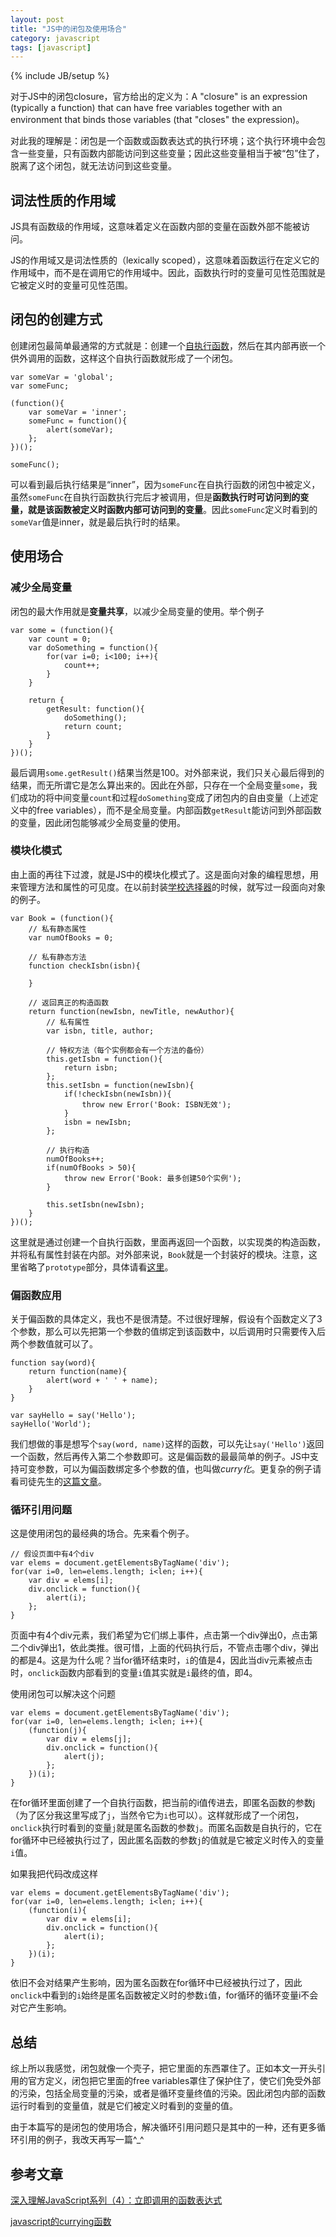 ```yaml
---
layout: post
title: "JS中的闭包及使用场合"
category: javascript
tags: [javascript]
---
```

{% include JB/setup %}

对于JS中的闭包closure，官方给出的定义为：A "closure" is an expression (typically a function) that can have free variables together with an environment that binds those variables (that "closes" the expression)。

对此我的理解是：闭包是一个函数或函数表达式的执行环境；这个执行环境中会包含一些变量，只有函数内部能访问到这些变量；因此这些变量相当于被“包”住了，脱离了这个闭包，就无法访问到这些变量。

<!-- break -->

词法性质的作用域
-----------------
JS具有函数级的作用域，这意味着定义在函数内部的变量在函数外部不能被访问。

JS的作用域又是词法性质的（lexically scoped），这意味着函数运行在定义它的作用域中，而不是在调用它的作用域中。因此，函数执行时的变量可见性范围就是它被定义时的变量可见性范围。



闭包的创建方式
----------------
创建闭包最简单最通常的方式就是：创建一个[自执行函数](http://www.cnblogs.com/TomXu/archive/2011/12/31/2289423.html)，然后在其内部再嵌一个供外调用的函数，这样这个自执行函数就形成了一个闭包。

    var someVar = 'global';
    var someFunc;

    (function(){
        var someVar = 'inner';
        someFunc = function(){
            alert(someVar);
        };
    })();

    someFunc();

可以看到最后执行结果是“inner”，因为`someFunc`在自执行函数的闭包中被定义，虽然`someFunc`在自执行函数执行完后才被调用，但是**函数执行时可访问到的变量，就是该函数被定义时函数内部可访问到的变量**。因此`someFunc`定义时看到的`someVar`值是inner，就是最后执行时的结果。



使用场合
----------

### 减少全局变量 ###

闭包的最大作用就是**变量共享**，以减少全局变量的使用。举个例子

    var some = (function(){
        var count = 0;
        var doSomething = function(){
            for(var i=0; i<100; i++){
                count++;
            }
        }

        return {
            getResult: function(){
                doSomething();
                return count;
            }
        }
    })();

最后调用`some.getResult()`结果当然是100。对外部来说，我们只关心最后得到的结果，而无所谓它是怎么算出来的。因此在外部，只存在一个全局变量`some`，我们成功的将中间变量`count`和过程`doSomething`变成了闭包内的自由变量（上述定义中的free variables），而不是全局变量。内部函数`getResult`能访问到外部函数的变量，因此闭包能够减少全局变量的使用。


### 模块化模式 ###

由上面的再往下过渡，就是JS中的模块化模式了。这是面向对象的编程思想，用来管理方法和属性的可见度。在以前封装[学校选择器](/blog/2015/01/19/step-by-step-js-component-schoolbox-2/#section-1)的时候，就写过一段面向对象的例子。

    var Book = (function(){
        // 私有静态属性
        var numOfBooks = 0;

        // 私有静态方法
        function checkIsbn(isbn){

        }

        // 返回真正的构造函数
        return function(newIsbn, newTitle, newAuthor){
            // 私有属性
            var isbn, title, author;

            // 特权方法（每个实例都会有一个方法的备份）
            this.getIsbn = function(){
                return isbn;
            };
            this.setIsbn = function(newIsbn){
                if(!checkIsbn(newIsbn)){
                    throw new Error('Book: ISBN无效');
                }
                isbn = newIsbn;
            };

            // 执行构造
            numOfBooks++;
            if(numOfBooks > 50){
                throw new Error('Book: 最多创建50个实例');
            }

            this.setIsbn(newIsbn);
        }
    })();

这里就是通过创建一个自执行函数，里面再返回一个函数，以实现类的构造函数，并将私有属性封装在内部。对外部来说，`Book`就是一个封装好的模块。注意，这里省略了`prototype`部分，具体请看[这里](/blog/2015/01/19/step-by-step-js-component-schoolbox-2/#section-1)。


### 偏函数应用 ###

关于偏函数的具体定义，我也不是很清楚。不过很好理解，假设有个函数定义了3个参数，那么可以先把第一个参数的值绑定到该函数中，以后调用时只需要传入后两个参数值就可以了。

    function say(word){
        return function(name){
            alert(word + ' ' + name);
        }
    }

    var sayHello = say('Hello');
    sayHello('World');

我们想做的事是想写个`say(word, name)`这样的函数，可以先让`say('Hello')`返回一个函数，然后再传入第二个参数即可。这是偏函数的最最简单的例子。JS中支持可变参数，可以为偏函数绑定多个参数的值，也叫做*curry化*。更复杂的例子请看司徒先生的[这篇文章](http://www.cnblogs.com/rubylouvre/archive/2009/11/09/1598761.html)。


### 循环引用问题 ###

这是使用闭包的最经典的场合。先来看个例子。

    // 假设页面中有4个div
    var elems = document.getElementsByTagName('div');
    for(var i=0, len=elems.length; i<len; i++){
        var div = elems[i];
        div.onclick = function(){
            alert(i);
        };
    }

页面中有4个div元素，我们希望为它们绑上事件，点击第一个div弹出0，点击第二个div弹出1，依此类推。很可惜，上面的代码执行后，不管点击哪个div，弹出的都是4。这是为什么呢？当for循环结束时，`i`的值是4，因此当div元素被点击时，`onclick`函数内部看到的变量`i`值其实就是`i`最终的值，即4。

使用闭包可以解决这个问题

    var elems = document.getElementsByTagName('div');
    for(var i=0, len=elems.length; i<len; i++){
        (function(j){
            var div = elems[j];
            div.onclick = function(){
                alert(j);
            };
        })(i);
    }

在for循环里面创建了一个自执行函数，把当前的i值传进去，即匿名函数的参数j（为了区分我这里写成了`j`，当然令它为`i`也可以）。这样就形成了一个闭包，`onclick`执行时看到的变量`j`就是匿名函数的参数`j`。而匿名函数是自执行的，它在for循环中已经被执行过了，因此匿名函数的参数`j`的值就是它被定义时传入的变量`i`值。

如果我把代码改成这样

    var elems = document.getElementsByTagName('div');
    for(var i=0, len=elems.length; i<len; i++){
        (function(i){
            var div = elems[i];
            div.onclick = function(){
                alert(i);
            };
        })(i);
    }

依旧不会对结果产生影响，因为匿名函数在for循环中已经被执行过了，因此`onclick`中看到的`i`始终是匿名函数被定义时的参数`i`值，for循环的循环变量i不会对它产生影响。



总结
------
综上所以我感觉，闭包就像一个壳子，把它里面的东西罩住了。正如本文一开头引用的官方定义，闭包把它里面的free variables罩住了保护住了，使它们免受外部的污染，包括全局变量的污染，或者是循环变量终值的污染。因此闭包内部的函数运行时看到的变量值，就是它们被定义时看到的变量的值。

由于本篇写的是闭包的使用场合，解决循环引用问题只是其中的一种，还有更多循环引用的例子，我改天再写一篇^_^



参考文章
----------
[深入理解JavaScript系列（4）：立即调用的函数表达式](http://www.cnblogs.com/TomXu/archive/2011/12/31/2289423.html)

[javascript的currying函数](http://www.cnblogs.com/rubylouvre/archive/2009/11/09/1598761.html)
